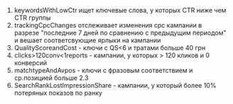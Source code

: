 1. keywordsWithLowCtr ищет ключевые слова, у которых CTR ниже чем CTR группы
2. trackingCpcChanges отслеживает изменения cpc кампании в разрезе "последние 7 дней по сравнению с предыдущим периодом" и вешает соответсвующие ярлыки на кампании
3. QualityScoreandCost - ключи с QS<6 и тратами больше 40 грн
4. clicks>120conv<1reports - кампании, у которых > 120 кликов и 0 конверсий
5. matchtypeAndAvpos - ключи с фразовым соответствием и ср.позицией больше 2.3
6. SearchRankLostImpressionShare - кампании, у который более 10% потеряных показов по ранку
